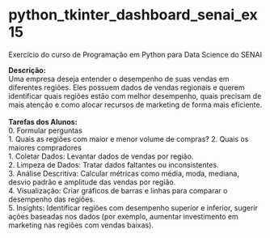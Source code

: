 # python_tkinter_dashboard_senai_ex15
 Exercício do curso de Programação em Python para Data Science do SENAI
 <br>
<p><strong>Descri&ccedil;&atilde;o:</strong><br />
Uma empresa deseja entender o desempenho de suas vendas em diferentes regi&otilde;es. Eles possuem dados de vendas regionais e&nbsp;querem identificar quais regi&otilde;es est&atilde;o com melhor desempenho, quais precisam de mais aten&ccedil;&atilde;o e como alocar recursos de&nbsp;marketing de forma mais eficiente.<br />
<br />
<strong>Tarefas dos Alunos:</strong><br />
0. Formular perguntas<br />
1. Quais as regiões com maior e menor volume de compras?
2. Quais os maiores compradores
<br>
1. Coletar Dados: Levantar dados de vendas por regi&atilde;o.<br />
2. Limpeza de Dados: Tratar dados faltantes ou inconsistentes.<br />
3. An&aacute;lise Descritiva: Calcular m&eacute;tricas como m&eacute;dia, moda, mediana, desvio padr&atilde;o e amplitude das vendas por regi&atilde;o.<br />
4. Visualiza&ccedil;&atilde;o: Criar gr&aacute;ficos de barras e linhas para comparar o desempenho das regi&otilde;es.<br />
5. Insights: Identificar regi&otilde;es com desempenho superior e inferior, sugerir a&ccedil;&otilde;es baseadas nos dados (por exemplo, aumentar investimento em marketing nas regi&otilde;es com vendas baixas).</p>
